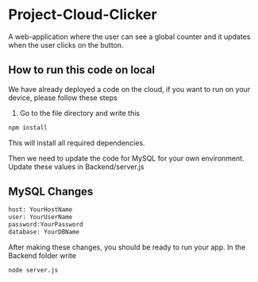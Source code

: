 # Project-Cloud-Clicker


A web-application where the user can see a global counter and it updates when the user clicks on the button. 

## How to run this code on local

We have already deployed a code on the cloud, if you want to run on your device, please follow these steps

1. Go to the file directory and write this
```bash
npm install
```
This will install all required dependencies. 

Then we need to update the code for MySQL for your own environment. Update these values in Backend/server.js
## MySQL Changes

```python
host: YourHostName 
user: YourUserName
password:YourPassword
database: YourDBName
```
After making these changes, you should be ready to run your app. In the Backend folder write

```bash
node server.js
```